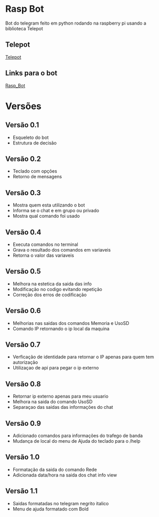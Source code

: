 # Rasp Bot
Bot do telegram feito em python rodando na raspberry pi usando a biblioteca Telepot

## Telepot
[Telepot](https://github.com/nickoala/telepot)

## Links para o bot
[Rasp_Bot](https://web.telegram.org/#/im?p=@Rasp_BoT_Pi_bot)

# Versões
## Versão 0.1
* Esqueleto do bot
* Estrutura de decisão

## Versão 0.2
* Teclado com opções 
* Retorno de mensagens 

## Versão 0.3
* Mostra quem esta utilizando o bot
* Informa se o chat e em grupo ou privado
* Mostra qual comando foi usado

## Versão 0.4
* Executa comandos no terminal
* Grava o resultado dos comandos em variaveis
* Retorna o valor das variaveis 

## Versão 0.5
* Melhora na estetica da saida das info
* Modificação no codigo evitando repetição
* Correção dos erros de codificação

## Versão 0.6
* Melhorias nas saidas dos comandos Memoria e UsoSD
* Comando IP retornando o ip local da maquina

## Versão 0.7
* Verficação de identidade para retornar o IP apenas para quem tem autorização 
* Utilizaçao de api para pegar o ip externo

## Versão 0.8
* Retornar ip externo apenas para meu usuario
* Melhora na saida do comando UsoSD
* Separaçao das saidas das informações do chat

## Versão 0.9
* Adicionado comandos para informações do trafego de banda
* Mudança de local do menu de Ajuda do teclado para o /help

## Versão 1.0
* Formatação da saida do comando Rede
* Adicionada data/hora na saida dos chat info view

## Versão 1.1
* Saidas formatadas no telegram negrito italico 
* Menu de ajuda formatado com Bold 
